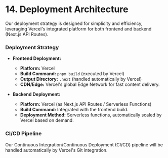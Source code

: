 # **14. Deployment Architecture**

Our deployment strategy is designed for simplicity and efficiency, leveraging Vercel's integrated platform for both frontend and backend (Next.js API Routes).

### **Deployment Strategy**

*   **Frontend Deployment:**
    *   **Platform:** Vercel
    *   **Build Command:** `pnpm build` (executed by Vercel)
    *   **Output Directory:** `.next` (handled automatically by Vercel)
    *   **CDN/Edge:** Vercel's global Edge Network for fast content delivery.

*   **Backend Deployment:**
    *   **Platform:** Vercel (as Next.js API Routes / Serverless Functions)
    *   **Build Command:** Integrated with the frontend build.
    *   **Deployment Method:** Serverless functions, automatically scaled by Vercel based on demand.

### **CI/CD Pipeline**

Our Continuous Integration/Continuous Deployment (CI/CD) pipeline will be handled automatically by Vercel's Git integration.

```yaml
